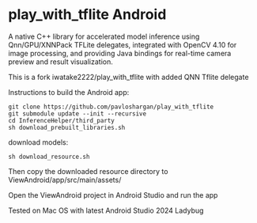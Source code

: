 # play_with_tflite Android

A native C++ library for accelerated model inference using Qnn/GPU/XNNPack TFLite delegates, integrated with OpenCV 4.10 for image processing, and providing Java bindings for real-time camera preview and result visualization.

This is a fork iwatake2222/play_with_tflite with added QNN Tflite delegate

Instructions to build the Android app:

```
git clone https://github.com/pavloshargan/play_with_tflite
git submodule update --init --recursive
cd InferenceHelper/third_party
sh download_prebuilt_libraries.sh

```

download models:
```
sh download_resource.sh
```

Then copy the downloaded resource directory to ViewAndroid/app/src/main/assets/

Open the ViewAndroid project in Android Studio and run the app



Tested on Mac OS with latest Android Studio 2024 Ladybug
